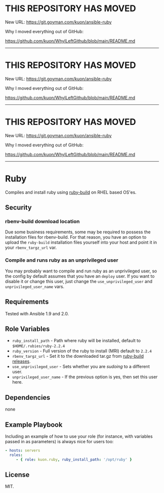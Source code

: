 
# THIS REPOSITORY HAS MOVED

New URL: https://git.goyman.com/kuon/ansible-ruby

Why I moved everything out of GitHub:

https://github.com/kuon/WhyILeftGithub/blob/main/README.md

----


# THIS REPOSITORY HAS MOVED

New URL: https://git.goyman.com/kuon/ansible-ruby

Why I moved everything out of GitHub:

https://github.com/kuon/WhyILeftGithub/blob/main/README.md

----


# THIS REPOSITORY HAS MOVED

New URL: https://git.goyman.com/kuon/ansible-ruby

Why I moved everything out of GitHub:

https://github.com/kuon/WhyILeftGithub/blob/main/README.md

----

# Ruby

Compiles and install ruby using [ruby-build](https://github.com/rbenv/ruby-build)
on RHEL based OS'es.

## Security

### rbenv-build download location

Due some business requirements, some may be required to possess the installation
files for rbenv-build. For that reason, you have an option to upload the
`ruby-build` installation files yourself into your host and point it in your
`rbenv_targz_url` var.

### Compile and runs ruby as an unprivileged user

You may probably want to compile and run ruby as an unprivileged user, so the
config by default assumes that you have an `deploy` user. If you want to disable
it or change this user, just change the `use_unprivileged_user` and
`unprivileged_user_name` vars.

## Requirements

Tested with Ansible 1.9 and 2.0.

## Role Variables

- `ruby_install_path` - Path where ruby will be installed, default to `$HOME/.rubies/ruby-2.2.4`
- `ruby_version` - Full version of the ruby to install (MRI) default to `2.2.4`
- `rbenv_targz_url` - Set it to the downloaded tar.gz from
[ruby-build releases](https://github.com/rbenv/ruby-build/releases).
- `use_unprivileged_user` - Sets whether you are _sudoing_ to a different user.
- `unprivileged_user_name` - If the previous option is yes, then set this user here.

## Dependencies

none

## Example Playbook

Including an example of how to use your role (for instance, with variables passed in as parameters) is always nice for users too:

```yaml
- hosts: servers
  roles:
     - { role: kuon.ruby, ruby_install_path: '/opt/ruby' }
```
## License

MIT.
